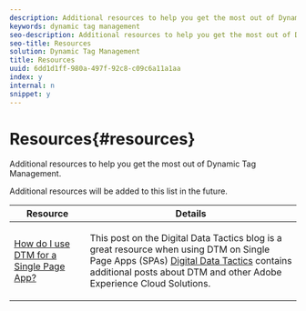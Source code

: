 ```yaml
---
description: Additional resources to help you get the most out of Dynamic Tag Management.
keywords: dynamic tag management
seo-description: Additional resources to help you get the most out of Dynamic Tag Management.
seo-title: Resources
solution: Dynamic Tag Management
title: Resources
uuid: 6dd1d1ff-980a-497f-92c8-c09c6a11a1aa
index: y
internal: n
snippet: y
---
```


# Resources{#resources}

Additional resources to help you get the most out of Dynamic Tag Management.

Additional resources will be added to this list in the future.

<table id="table_DCFD5B45A6394D8D8B0220D8D888D7CB"> 
 <thead> 
  <tr> 
   <th colname="col1" class="entry"> Resource </th> 
   <th colname="col2" class="entry"> Details </th> 
  </tr>
 </thead>
 <tbody> 
  <tr> 
   <td colname="col1"><a href="https://www.digitaldatatactics.com/index.php/2016/04/20/how-do-i-use-dtm-for-a-single-page-app/" format="http" scope="external"> How do I use DTM for a Single Page App?</a> </td> 
   <td colname="col2"> <p>This post on the Digital Data Tactics blog is a great resource when using DTM on Single Page Apps (SPAs) <a href="https://www.digitaldatatactics.com" format="http" scope="external"> Digital Data Tactics</a> contains additional posts about DTM and other Adobe Experience Cloud Solutions. </p> </td> 
  </tr> 
 </tbody> 
</table>

